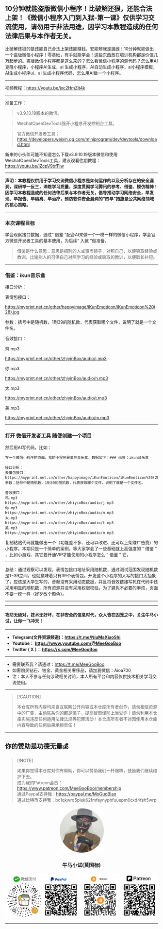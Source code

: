 ## 10分钟就能盗版微信小程序！比破解还狠，还能合法上架！《微信小程序入门到入狱-第一课》仅供学习交流使用，请勿用于非法用途，因学习本教程造成的任何法律后果与本作者无关。

比破解还狠的是还能自己合法上架还能赚钱，安能辨我是雄雌！10分钟就能做出一个盗版微信小程序！零基础，有手就能学会！这些东西放在培训机构都是价值几万起步的。盗版微信小程序都是这么来的？怎么看微信小程序的源代码？怎么用AI克隆小程序，小程序AI生成，ai 生成小程序，AI自动生成小程序，ai小程序模板，AI生成小程序ui，ai 生成小程序代码，怎么用AI做一个小程序。

****

视频教程：https://youtu.be/jxc2HmZlt4k

****

准备工作：

> v3.9.10.19版本的微信。

> WechatOpenDevTools强开小程序开发控制台工具。

> 官方微信开发者工具：https://developers.weixin.qq.com/miniprogram/dev/devtools/download.html

新来的小伙伴可能不知道怎么下载v3.9.10.19版本微信和使用WechatOpenDevTools工具，建议观看往期教程：https://youtu.be/lZcpV9bfFlw

****

**声明：本教程仅供用于学习交流微信小程序是如何运作的以及分析存在的安全漏洞，深研举一反三，淬炼学习质量，深度贯彻学习腾讯的参考、借鉴、模仿精神！因学习本教程造成的任何法律后果与本作者无关，倡导推动学习网络安全，早发现、早报告、早隔离、早治疗，预防软件安全漏洞的“四早”措施是公共网络领域的核心策略。**

****

### 本次课程目标

学会观察接口数据，通过“ 借鉴 ”配合AI来做一个一模一样的微信小程序，学会官方微信开发者工具的基本使用，为后续“ 入狱  ”做准备。

> 借鉴是什么意思：意思是把别的⼈或事当镜⼦，对照⾃⼰，以便吸取经验或教训，⽐喻别⼈的可供⾃⼰对照学习的经验或吸取的教训，以便取长补短。

****

### 借鉴：ikun音乐盒

接口分析：

表情包接口：

https://myprint.net.cn/other/happyimage/iKunEmoticon/iKunEmoticon%20(28).jpg

参数：括号中是随机数，1到39的随机数，代表获取哪个文件，说明了就是一个文件名。



音效接口：

鸡.mp3

https://myprint.net.cn/other/zhiyinBox/audio/j.mp3

你.mp3

https://myprint.net.cn/other/zhiyinBox/audio/n.mp3

太.mp3

https://myprint.net.cn/other/zhiyinBox/audio/t.mp3

美.mp3

https://myprint.net.cn/other/zhiyinBox/audio/m.mp3

****

### 打开 微信开发者工具 随便创建一个项目

然后用AI写代码，比如：

```
写一个微信小程序的页面，我的小程序是爱坤音乐盒，数据如下：### 借鉴：ikun音乐盒

接口分析：
表情包接口：
https://myprint.net.cn/other/happyimage/iKunEmoticon/iKunEmoticon%20(28).jpg
参数：括号中是随机数，1到39的随机数，代表获取哪个文件，说明了就是一个文件名。

音效接口：
鸡.mp3
https://myprint.net.cn/other/zhiyinBox/audio/j.mp3
你.mp3
https://myprint.net.cn/other/zhiyinBox/audio/n.mp3
太.mp3
https://myprint.net.cn/other/zhiyinBox/audio/t.mp3
美.mp3
https://myprint.net.cn/other/zhiyinBox/audio/m.mp3
```

复制粘贴代码就能做出一个（功能差不多、还可以改进、还可以上架赚广告费）的小程序。本期只是一个简单的案例，等大家学会了一些基础就上高强度的 “ 借鉴 ” ，比如小游戏、其它要开通VIP才能使用的小程序怎么 “ 借鉴 ” 它。

****

总结：通过观察可以发现，表情包接口地址采用随机数，通过测试范围发现随机数是1~39之间，也就意味着只有39个表情包，开发这个小程序的人写的接口太抽象了，应该是大学生写的，音频没有采用动态数据，并且将音效链接写死在代码中还采用明显的随机数，所有资源并没有采用权限校验。为了避免不必要的麻烦，页面不要一模一样（好歹改个颜色）。

****
****

#### 攻防无绝对，技术无好坏，在非安全的信息时代，众人皆在囚笼之中，关注牛马小试，让你一飞冲天！

****

- **Telegram(文件资源频道)：https://t.me/NiuMaXiaoShi**
- **Youtube：  https://www.youtube.com/@MeeGooBoo**
- **Twitter ( X ）：  https://x.com/MeeGooBoo**

****

- 需要联系我？请通过：https://t.me/MeeGooBoo
- 如需购买钻石、铂金、黄金相关奢侈品，请加我微信：Aioa700
- 注：本人不参与任何涉政相关讨论，本人所有平台和内容仅供技术相关学习交流使用。
****

>  [!CAUTION]
>
> 本仓库所有内容均来自互联网公开内容或本仓库所有者创作，请勿相信资源中的广告，主动联系你的都是骗子，提高智商谨防上当受诈！请勿利用本仓库实施违反任何适用法律法规等犯罪活动！本仓库所有者不对因使用本仓库内容导致的任何后果承担责任！

****

## 你的赞助是功德无量💰

>  [!NOTE]
>
> 如果你觉得本仓库对你有帮助，你可以赞助我们一杯咖啡，鼓励我们继续维护下去。<br>
> 成为我的Patreon会员：https://www.patreon.com/MeeGooBoo/membership<br>
> 通过Paypal支持我：https://paypal.me/MoGuoBiao<br>
> 通过比特币支持我：bc1qkwrq5plek62fmfaynyphfuuepm6cxd4fsh5wrp



<p align="center" >
    <img src="https://raw.githubusercontent.com/MeeGooBoo/2025/refs/heads/main/static/imgs/logo.png" width="150">
    <h3 align="center">牛马小试(莫国标)</h3>
    <p align="center">
        <img src="https://raw.githubusercontent.com/MeeGooBoo/2025/refs/heads/main/static/imgs/pays.png">
    </p>
</p>


****
